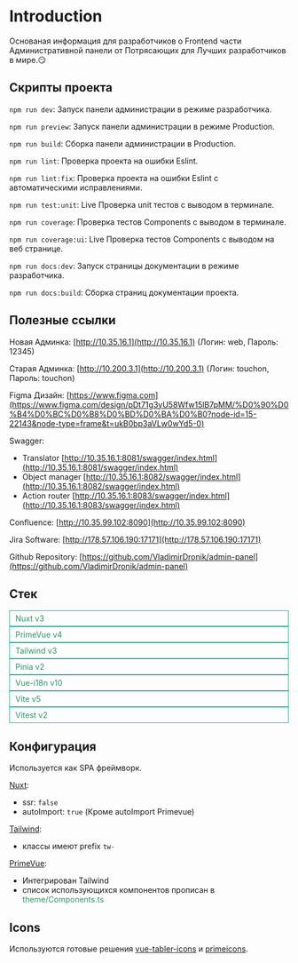 <style lang="scss">
@tailwind utilities;

.tw-text-primary {
  color: var(--vp-c-accent, #299764);
}
.tw-bg-primary {
  color: var(--vp-c-accent, #299764);
}
.tag {
  padding: 5px 10px;
  border: 1px solid #19B58F;
}
</style>

# Introduction
 
Основаная информация для разработчиков о Frontend части Административной панели от Потрясающих для Лучших разработчиков в мире.😏

## Скрипты проекта

``npm run dev``: Запуск панели администрации в режиме разработчика.

``npm run preview``: Запуск панели администрации в режиме Production.

``npm run build``: Сборка панели администрации в Production.

``npm run lint``: Проверка проекта на ошибки Eslint.

``npm run lint:fix``: Проверка проекта на ошибки Eslint с автоматическими исправлениями.

``npm run test:unit``: Live Проверка unit тестов с выводом в терминале.

``npm run coverage``: Проверка тестов Components с выводом в терминале.

``npm run coverage:ui``: Live Проверка тестов Components с выводом на веб странице.

``npm run docs:dev``: Запуск страницы документации в режиме разработчика.

``npm run docs:build``: Сборка страниц документации проекта.

## Полезные ссылки

Новая Админка: [http://10.35.16.1](http://10.35.16.1) (Логин: web, Пароль: 12345)

Старая Админка: [http://10.200.3.1](http://10.200.3.1) (Логин: touchon, Пароль: touchon)

Figma Дизайн: [https://www.figma.com](https://www.figma.com/design/pDt71g3yU58Wfw15lB7pMM/%D0%90%D0%B4%D0%BC%D0%B8%D0%BD%D0%BA%D0%B0?node-id=15-22143&node-type=frame&t=ukB0bp3aVLw0wYd5-0)

Swagger: 
- Translator [http://10.35.16.1:8081/swagger/index.html](http://10.35.16.1:8081/swagger/index.html)
- Object manager [http://10.35.16.1:8082/swagger/index.html](http://10.35.16.1:8082/swagger/index.html)
- Action router [http://10.35.16.1:8083/swagger/index.html](http://10.35.16.1:8083/swagger/index.html)

Confluence: [http://10.35.99.102:8090](http://10.35.99.102:8090)

Jira Software: [http://178.57.106.190:17171](http://178.57.106.190:17171)

Github Repository: [https://github.com/VladimirDronik/admin-panel](https://github.com/VladimirDronik/admin-panel)

## Стек
<div class="tw-flex tw-gap-2 tw-pt-2">
  <div class="tag tw-rounded-lg tw-text-primary">Nuxt v3</div>
  <div class="tag tw-rounded-lg tw-text-primary">PrimeVue v4</div>
  <div class="tag tw-rounded-lg tw-text-primary">Tailwind v3</div>
  <div class="tag tw-rounded-lg tw-text-primary">Pinia v2</div>
  <div class="tag tw-rounded-lg tw-text-primary">Vue-i18n v10</div>
  <div class="tag tw-rounded-lg tw-text-primary">Vite v5</div>
  <div class="tag tw-rounded-lg tw-text-primary">Vitest v2</div>
</div>

## Конфигурация

Используется как SPA фреймворк.

[Nuxt](https://nuxt.com/):
- ssr: ``false``
- autoImport: ``true`` (Кроме autoImport Primevue)

[Tailwind](https://tailwindcss.com/):
- классы имеют prefix ``tw-``

[PrimeVue](https://primevue.org/setup/):
- Интегрирован Tailwind
- список использующихся компонентов прописан в <span class="tw-text-primary">theme/Components.ts</span>

## Icons

Используются готовые решения 
[vue-tabler-icons](https://tabler.io/icons)
и
[primeicons](https://primevue.org/icons/#list).